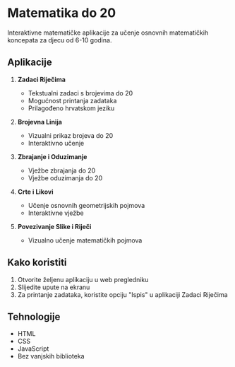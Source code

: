 # Matematika do 20

Interaktivne matematičke aplikacije za učenje osnovnih matematičkih koncepata za djecu od 6-10 godina.

## Aplikacije

1. **Zadaci Riječima**
   - Tekstualni zadaci s brojevima do 20
   - Mogućnost printanja zadataka
   - Prilagođeno hrvatskom jeziku

2. **Brojevna Linija**
   - Vizualni prikaz brojeva do 20
   - Interaktivno učenje

3. **Zbrajanje i Oduzimanje**
   - Vježbe zbrajanja do 20
   - Vježbe oduzimanja do 20

4. **Crte i Likovi**
   - Učenje osnovnih geometrijskih pojmova
   - Interaktivne vježbe

5. **Povezivanje Slike i Riječi**
   - Vizualno učenje matematičkih pojmova

## Kako koristiti

1. Otvorite željenu aplikaciju u web pregledniku
2. Slijedite upute na ekranu
3. Za printanje zadataka, koristite opciju "Ispis" u aplikaciji Zadaci Riječima

## Tehnologije

- HTML
- CSS
- JavaScript
- Bez vanjskih biblioteka
